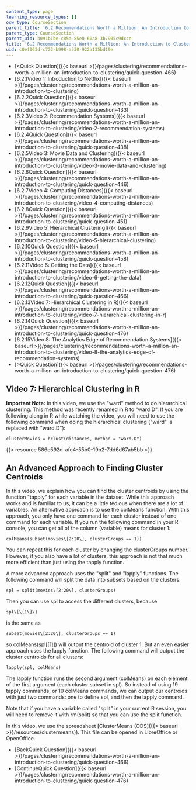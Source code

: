 ```yaml
---
content_type: page
learning_resource_types: []
ocw_type: CourseSection
parent_title: '6.2 Recommendations Worth a Million: An Introduction to Clustering '
parent_type: CourseSection
parent_uid: b091b1be-c85a-85e0-60a8-3b7905c9dcce
title: '6.2 Recommendations Worth a Million: An Introduction to Clustering '
uid: c0ef063d-c722-b998-a530-922a135bd19e
---
```


*   [\<Quick Question]({{< baseurl >}}/pages/clustering/recommendations-worth-a-million-an-introduction-to-clustering/quick-question-466)
*   [6.2.1Video 1: Introduction to Netflix]({{< baseurl >}}/pages/clustering/recommendations-worth-a-million-an-introduction-to-clustering)
*   [6.2.2Quick Question]({{< baseurl >}}/pages/clustering/recommendations-worth-a-million-an-introduction-to-clustering/quick-question-433)
*   [6.2.3Video 2: Recommendation Systems]({{< baseurl >}}/pages/clustering/recommendations-worth-a-million-an-introduction-to-clustering/video-2-recommendation-systems)
*   [6.2.4Quick Question]({{< baseurl >}}/pages/clustering/recommendations-worth-a-million-an-introduction-to-clustering/quick-question-438)
*   [6.2.5Video 3: Movie Data and Clustering]({{< baseurl >}}/pages/clustering/recommendations-worth-a-million-an-introduction-to-clustering/video-3-movie-data-and-clustering)
*   [6.2.6Quick Question]({{< baseurl >}}/pages/clustering/recommendations-worth-a-million-an-introduction-to-clustering/quick-question-446)
*   [6.2.7Video 4: Computing Distances]({{< baseurl >}}/pages/clustering/recommendations-worth-a-million-an-introduction-to-clustering/video-4-computing-distances)
*   [6.2.8Quick Question]({{< baseurl >}}/pages/clustering/recommendations-worth-a-million-an-introduction-to-clustering/quick-question-451)
*   [6.2.9Video 5: Hierarchical Clustering]({{< baseurl >}}/pages/clustering/recommendations-worth-a-million-an-introduction-to-clustering/video-5-hierarchical-clustering)
*   [6.2.10Quick Question]({{< baseurl >}}/pages/clustering/recommendations-worth-a-million-an-introduction-to-clustering/quick-question-458)
*   [6.2.11Video 6: Getting the Data]({{< baseurl >}}/pages/clustering/recommendations-worth-a-million-an-introduction-to-clustering/video-6-getting-the-data)
*   [6.2.12Quick Question]({{< baseurl >}}/pages/clustering/recommendations-worth-a-million-an-introduction-to-clustering/quick-question-466)
*   [6.2.13Video 7: Hierarchical Clustering in R]({{< baseurl >}}/pages/clustering/recommendations-worth-a-million-an-introduction-to-clustering/video-7-hierarchical-clustering-in-r)
*   [6.2.14Quick Question]({{< baseurl >}}/pages/clustering/recommendations-worth-a-million-an-introduction-to-clustering/quick-question-476)
*   [6.2.15Video 8: The Analytics Edge of Recommendation Systems]({{< baseurl >}}/pages/clustering/recommendations-worth-a-million-an-introduction-to-clustering/video-8-the-analytics-edge-of-recommendation-systems)
*   [\>Quick Question]({{< baseurl >}}/pages/clustering/recommendations-worth-a-million-an-introduction-to-clustering/quick-question-476)

Video 7: Hierarchical Clustering in R
-------------------------------------

**Important Note:** In this video, we use the "ward" method to do hierarchical clustering. This method was recently renamed in R to "ward.D". If you are following along in R while watching the video, you will need to use the following command when doing the hierarchical clustering ("ward" is replaced with "ward.D"):

```
clusterMovies = hclust(distances, method = "ward.D")
```

{{< resource 586e592d-afc4-55b0-19b2-7dd6d67ab5bb >}}

An Advanced Approach to Finding Cluster Centroids
-------------------------------------------------

In this video, we explain how you can find the cluster centroids by using the function "tapply" for each variable in the dataset. While this approach works and is familiar to us, it can be a little tedious when there are a lot of variables. An alternative approach is to use the colMeans function. With this approach, you only have one command for each cluster instead of one command for each variable. If you run the following command in your R console, you can get all of the column (variable) means for cluster 1:

```
colMeans(subset(movies\[2:20\], clusterGroups == 1))
```

You can repeat this for each cluster by changing the clusterGroups number. However, if you also have a lot of clusters, this approach is not that much more efficient than just using the tapply function.

A more advanced approach uses the "split" and "lapply" functions. The following command will split the data into subsets based on the clusters:

```
spl = split(movies\[2:20\], clusterGroups)
```

Then you can use spl to access the different clusters, because

```
spl\[\[1\]\]
```

is the same as

```
subset(movies\[2:20\], clusterGroups == 1)
```

so colMeans(spl\[\[1\]\]) will output the centroid of cluster 1. But an even easier approach uses the lapply function. The following command will output the cluster centroids for all clusters:

```
lapply(spl, colMeans)
```

The lapply function runs the second argument (colMeans) on each element of the first argument (each cluster subset in spl). So instead of using 19 tapply commands, or 10 colMeans commands, we can output our centroids with just two commands: one to define spl, and then the lapply command.

Note that if you have a variable called "split" in your current R session, you will need to remove it with rm(split) so that you can use the split function.

In this video, we use the spreadsheet [ClusterMeans (ODS]({{< baseurl >}}/resources/clustermeans)). This file can be opened in LibreOffice or OpenOffice. 

*   [BackQuick Question]({{< baseurl >}}/pages/clustering/recommendations-worth-a-million-an-introduction-to-clustering/quick-question-466)
*   [ContinueQuick Question]({{< baseurl >}}/pages/clustering/recommendations-worth-a-million-an-introduction-to-clustering/quick-question-476)